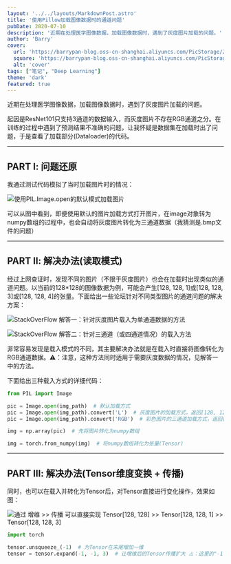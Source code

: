 ```yaml
---
layout: '../../layouts/MarkdownPost.astro'
title: '使用Pillow加载图像数据时的通道问题'
pubDate: 2020-07-10
description: '近期在处理医学图像数据，加载图像数据时，遇到了灰度图片加载的问题。'
author: 'Barry'
cover:
  url: 'https://barrypan-blog.oss-cn-shanghai.aliyuncs.com/PicStorage/2020-07-10-150120.jpg'
  square: 'https://barrypan-blog.oss-cn-shanghai.aliyuncs.com/PicStorage/2020-07-10-150120.jpg'
  alt: 'cover'
tags: ["笔记", "Deep Learning"]
theme: 'dark'
featured: true
---
```


   近期在处理医学图像数据，加载图像数据时，遇到了灰度图片加载的问题。

   起因是ResNet101只支持3通道的数据输入，而灰度图片不存在RGB通道之分。在训练的过程中遇到了预测结果不准确的问题，让我怀疑是数据集在加载时出了问题，于是查看了加载部分(Dataloader)的代码。

---

## PART Ⅰ: 问题还原

   我通过测试代码模拟了当时加载图片时的情况：

![使用**PIL.Image.open**的默认模式加载图片](https://barrypan-blog.oss-cn-shanghai.aliyuncs.com/PicStorage/2020-07-10-144957.png)

   可以从图中看到，即便使用默认的图片加载方式打开图片，在image对象转为numpy数组的过程中，也会自动将灰度图片转化为三通道数据（我猜测是.bmp文件的问题）

---

## PART Ⅱ: 解决办法(读取模式)

   经过上网查证时，发现不同的图片（不限于灰度图片）也会在加载时出现类似的通道问题。以当前的128*128的图像数据为例，可能会产生[128, 128, 1]或[128, 128, 3]或[128, 128, 4]的张量。下面给出一些论坛针对不同类型图片的通道问题的解决方案：

![[StackOverFlow 解答一](https://stackoverflow.com/questions/60152049/how-to-convert-pil-image-to-numpy-array)：针对灰度图片载入为单通道数据的方法](https://barrypan-blog.oss-cn-shanghai.aliyuncs.com/PicStorage/2020-07-10-144959.png)

![[StackOverFlow 解答二](https://stackoverflow.com/questions/44955656/how-to-convert-rgb-pil-image-to-numpy-array-with-3-channels)：针对三通道（或四通道情况）的载入方法](https://barrypan-blog.oss-cn-shanghai.aliyuncs.com/PicStorage/2020-07-10-144960.png)

   非常容易发现是载入模式的不同，其主要解决办法就是在载入时直接将图像转化为RGB通道数据。⚠️：注意，这种方法同时适用于需要灰度数据的情况，见解答一中的方法。

   下面给出三种载入方式的详细代码：

```python
from PIL import Image

pic = Image.open(img_path)  # 默认加载方式
pic = Image.open(img_path).convert('L')  # 灰度图片的加载方式，返回[128, 128]
pic = Image.open(img_path).convert('RGB')  # 彩色图片的三通道加载方式，返回[128, 128, 3]

img = np.array(pic)  # 先将图片转化为numpy数组

img = torch.from_numpy(img)  # 将numpy数组转化为张量(Tensor)
```

---

## PART Ⅲ: 解决办法(Tensor维度变换 + 传播)

   同时，也可以在载入并转化为Tensor后，对Tensor直接进行变化操作，效果如图：

![通过 **增维 >> 传播** 可以直接实现 **Tensor[128, 128] >> Tensor[128, 128, 1] >> Tensor[128, 128, 3]**](https://barrypan-blog.oss-cn-shanghai.aliyuncs.com/PicStorage/2020-07-10-145001.png)

```python
import torch

tensor.unsqueeze_(-1)  # 为Tensor在末尾增加一维
tensor = tensor.expand(-1, -1, 3)  # 让增维后的Tensor传播扩大 ⚠️：这里的"-1"会交给Pytorch自动计算
```
